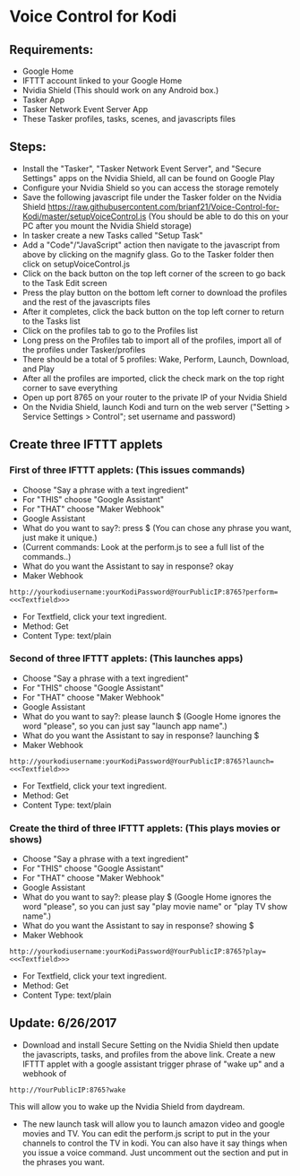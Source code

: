 # Voice Control for Kodi
## Requirements:
- Google Home
- IFTTT account linked to your Google Home
- Nvidia Shield (This should work on any Android box.)
- Tasker App
- Tasker Network Event Server App
- These Tasker profiles, tasks, scenes, and javascripts files

 ## Steps:
 - Install the "Tasker", "Tasker Network Event Server", and "Secure Settings" apps on the Nvidia Shield, all can be found on Google Play
 - Configure your Nvidia Shield so you can access the storage remotely
 - Save the following javascript file under the Tasker folder on the Nvidia Shield https://raw.githubusercontent.com/brianf21/Voice-Control-for-Kodi/master/setupVoiceControl.js  (You should be able to do this on your PC after you mount the Nvidia Shield storage)
 - In tasker create a new Tasks called "Setup Task"
 - Add a "Code"/"JavaScript" action then navigate to the javascript from above by clicking on the magnify glass. Go to the Tasker folder then click on setupVoiceControl.js
 - Click on the back button on the top left corner of the screen to go back to the Task Edit screen
 - Press the play button on the bottom left corner to download the profiles and the rest of the javascripts files
 - After it completes, click the back button on the top left corner to return to the Tasks list
 - Click on the profiles tab to go to the Profiles list
 - Long press on the Profiles tab to import all of the profiles, import all of the profiles under Tasker/profiles
 - There should be a total of 5 profiles: Wake, Perform, Launch, Download, and Play
 - After all the profiles are imported, click the check mark on the top right corner to save everything
 - Open up port 8765 on your router to the private IP of your Nvidia Shield
 - On the Nvidia Shield, launch Kodi and turn on the web server ("Setting > Service Settings > Control"; set username and password)
  
## Create three IFTTT applets
  
### First of three IFTTT applets: (This issues commands)
- Choose "Say a phrase with a text ingredient"
- For "THIS" choose "Google Assistant"
- For "THAT" choose "Maker Webhook"
- Google Assistant
- What do you want to say?: press $ (You can chose any phrase you want, just make it unique.)
- (Current commands: Look at the perform.js to see a full list of the commands..)
- What do you want the Assistant to say in response? okay
- Maker Webhook
```
http://yourkodiusername:yourKodiPassword@YourPublicIP:8765?perform=<<<Textfield>>>
```
- For Textfield, click your text ingredient.
- Method: Get
- Content Type: text/plain
  
### Second of three IFTTT applets: (This launches apps)
- Choose "Say a phrase with a text ingredient"
- For "THIS" choose "Google Assistant"
- For "THAT" choose "Maker Webhook"
- Google Assistant
- What do you want to say?: please launch $ (Google Home ignores the word "please", so you can just say "launch app name".)
- What do you want the Assistant to say in response? launching $
- Maker Webhook
```
http://yourkodiusername:yourKodiPassword@YourPublicIP:8765?launch=<<<Textfield>>>
```
- For Textfield, click your text ingredient.
- Method: Get
- Content Type: text/plain
 
### Create the third of three IFTTT applets: (This plays movies or shows)
- Choose "Say a phrase with a text ingredient"
- For "THIS" choose "Google Assistant"
- For "THAT" choose "Maker Webhook"
- Google Assistant
- What do you want to say?: please play $ (Google Home ignores the word "please", so you can just say "play movie name" or "play TV show name".)
- What do you want the Assistant to say in response? showing $
- Maker Webhook
```
http://yourkodiusername:yourKodiPassword@YourPublicIP:8765?play=<<<Textfield>>>
```
- For Textfield, click your text ingredient.
- Method: Get
- Content Type: text/plain
  
## Update: 6/26/2017

- Download and install Secure Setting on the Nvidia Shield then update the javascripts, tasks, and profiles from the above link. Create a new IFTTT applet with a google assistant trigger phrase of "wake up" and a webhook of
```
http://YourPublicIP:8765?wake
```
This will allow you to wake up the Nvidia Shield from daydream.
- The new launch task will allow you to launch amazon video and google movies and TV. You can edit the perform.js script to put in the your channels to control the TV in kodi. You can also have it say things when you issue a voice command. Just uncomment out the section and put in the phrases you want.
